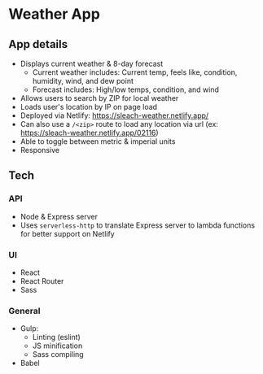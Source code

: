 # Weather App

## App details
* Displays current weather & 8-day forecast
  * Current weather includes: Current temp, feels like, condition, humidity, wind, and dew point
  * Forecast includes: High/low temps, condition, and wind
* Allows users to search by ZIP for local weather
* Loads user's location by IP on page load
* Deployed via Netlify: https://sleach-weather.netlify.app/
* Can also use a `/<zip>` route to load any location via url (ex: https://sleach-weather.netlify.app/02116)
* Able to toggle between metric & imperial units
* Responsive

## Tech
### API
* Node & Express server
* Uses `serverless-http` to translate Express server to lambda functions for better support on Netlify
### UI
* React
* React Router
* Sass
### General
* Gulp:
  * Linting (eslint)
  * JS minification
  * Sass compiling
* Babel
